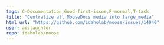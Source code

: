 ```yaml
---
tags: C-Documentation,Good-first-issue,P-normal,T-task
title: "Centralize all MooseDocs media into large_media"
html_url: "https://github.com/idaholab/moose/issues/14940"
user: aeslaughter
repo: idaholab/moose
---
```


